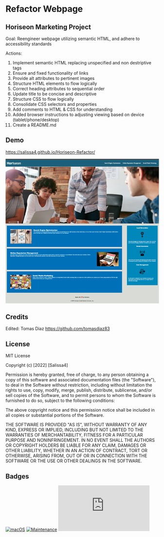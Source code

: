 # Refactor Webpage

## Horiseon Marketing Project

Goal: Reengineer webpage utilizing semantic HTML, and adhere to accessibility standards

Actions:
1. Implement semantic HTML replacing unspecified and non destriptive tags
2. Ensure and fixed functionality of links
3. Provide alt attributes to pertinent images
4. Structure HTML elements to flow logically
5. Correct heading attributes to sequential order
6. Update title to be concise and descriptive
7. Structure CSS to flow logically
8. Consolidate CSS selectors and properties
9. Add comments to HTML & CSS for understanding
10. Added browser instructions to adjusting viewing based on device (tablet/phone/desktop)
11. Create a README.md 


## Demo

https://salissa4.github.io/Horiseon-Refactor/

<img src="./assets/images/Horiseon.jpg">

## Credits

Edited: Tomas Diaz https://github.com/tomasdiaz83

## License

MIT License

Copyright (c) [2022] [Salissa4]

Permission is hereby granted, free of charge, to any person obtaining a copy
of this software and associated documentation files (the "Software"), to deal
in the Software without restriction, including without limitation the rights
to use, copy, modify, merge, publish, distribute, sublicense, and/or sell
copies of the Software, and to permit persons to whom the Software is
furnished to do so, subject to the following conditions:

The above copyright notice and this permission notice shall be included in all
copies or substantial portions of the Software.

THE SOFTWARE IS PROVIDED "AS IS", WITHOUT WARRANTY OF ANY KIND, EXPRESS OR
IMPLIED, INCLUDING BUT NOT LIMITED TO THE WARRANTIES OF MERCHANTABILITY,
FITNESS FOR A PARTICULAR PURPOSE AND NONINFRINGEMENT. IN NO EVENT SHALL THE
AUTHORS OR COPYRIGHT HOLDERS BE LIABLE FOR ANY CLAIM, DAMAGES OR OTHER
LIABILITY, WHETHER IN AN ACTION OF CONTRACT, TORT OR OTHERWISE, ARISING FROM,
OUT OF OR IN CONNECTION WITH THE SOFTWARE OR THE USE OR OTHER DEALINGS IN THE
SOFTWARE.

## Badges

[![macOS](https://svgshare.com/i/ZjP.svg)](https://svgshare.com/i/ZjP.svg)
[![Maintenance](https://img.shields.io/badge/Maintained%3F-no-red.svg)](https://bitbucket.org/lbesson/ansi-colors)
[![GitHub license](https://badgen.net/github/license/Naereen/Strapdown.js)](https://github.com/Naereen/StrapDown.js/blob/master/LICENSE)